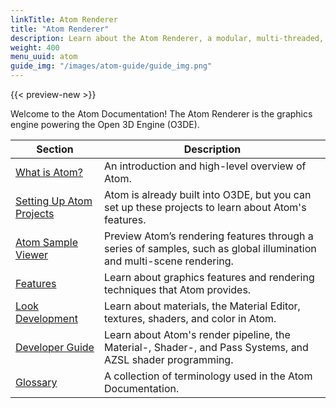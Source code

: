 ```yaml
---
linkTitle: Atom Renderer
title: "Atom Renderer"
description: Learn about the Atom Renderer, a modular, multi-threaded, physically based renderer through features, tutorials, and API reference.
weight: 400
menu_uuid: atom
guide_img: "/images/atom-guide/guide_img.png"
---
```


{{< preview-new >}}

Welcome to the Atom Documentation! The Atom Renderer is the graphics engine powering the Open 3D Engine (O3DE). 


| Section                        | Description |
|--------------------------------------|---------|
| [What is Atom?](what-is-atom.md) |  An introduction and high-level overview of Atom.  |
| [Setting Up Atom Projects](setup-atom-projects.md) | Atom is already built into O3DE, but you can set up these projects to learn about Atom's features. |
| [Atom Sample Viewer](atom-sample-viewer/) |  Preview Atom’s rendering features through a series of samples, such as global illumination and multi-scene rendering.  |
| [Features](/docs/atom-guide/features/) |  Learn about graphics features and rendering techniques that Atom provides.  |
| [Look Development](look-dev/) | Learn about materials, the Material Editor, textures, shaders, and color in Atom. |
| [Developer Guide](dev-guide/) | Learn about Atom's render pipeline, the Material-, Shader-, and Pass Systems, and AZSL shader programming. |
| [Glossary](glossary.md) | A collection of terminology used in the Atom Documentation. |
